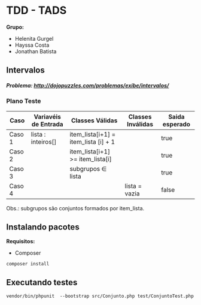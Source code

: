 # TDD - TADS

**Grupo:**

* Helenita Gurgel
* Hayssa Costa
* Jonathan Batista

## Intervalos
##### Problema:  http://dojopuzzles.com/problemas/exibe/intervalos/



### Plano Teste

|  Caso  | Variavéis de Entrada | Classes Válidas                | Classes Inválidas | Saida esperado |
| ------ | -------------------- | ------------------------------ | ----------------- | -------------- |
| Caso 1 | lista : inteiros[]   | item_lista[i+1] = item_lista [i] + 1     |                   | true           |
| Caso 2 |                      | item_lista[i+1] >= item_lista[i]         |                   | true           |
| Caso 3 |                      | subgrupos ∈ lista              |                  | true           |
| Caso 4 |                      |                                | lista = vazia     | false          |

Obs.: subgrupos são conjuntos formados por item_lista.

## Instalando pacotes

**Requisitos:**

* Composer

```
composer install
```

## Executando testes

```
vendor/bin/phpunit  --bootstrap src/Conjunto.php test/ConjuntoTest.php            
```

